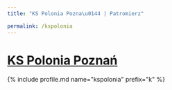 ```yaml
---
title: "KS Polonia Pozna\u0144 | Patromierz"

permalink: /kspolonia
---
```


# [KS Polonia Poznań](https://patronite.pl/kspolonia)

{% include profile.md name="kspolonia" prefix="k" %}
